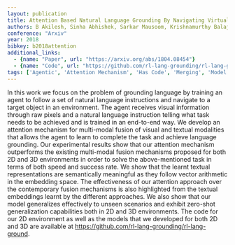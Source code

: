 ```yaml
---
layout: publication
title: Attention Based Natural Language Grounding By Navigating Virtual Environment
authors: B Akilesh, Sinha Abhishek, Sarkar Mausoom, Krishnamurthy Balaji
conference: "Arxiv"
year: 2018
bibkey: b2018attention
additional_links:
  - {name: "Paper", url: "https://arxiv.org/abs/1804.08454"}
  - {name: "Code", url: "https://github.com/rl-lang-grounding/rl-lang-ground"}
tags: ['Agentic', 'Attention Mechanism', 'Has Code', 'Merging', 'Model Architecture', 'Reinforcement Learning', 'Training Techniques', 'Transformer']
---
```

In this work we focus on the problem of grounding language by training an agent to follow a set of natural language instructions and navigate to a target object in an environment. The agent receives visual information through raw pixels and a natural language instruction telling what task needs to be achieved and is trained in an end-to-end way. We develop an attention mechanism for multi-modal fusion of visual and textual modalities that allows the agent to learn to complete the task and achieve language grounding. Our experimental results show that our attention mechanism outperforms the existing multi-modal fusion mechanisms proposed for both 2D and 3D environments in order to solve the above-mentioned task in terms of both speed and success rate. We show that the learnt textual representations are semantically meaningful as they follow vector arithmetic in the embedding space. The effectiveness of our attention approach over the contemporary fusion mechanisms is also highlighted from the textual embeddings learnt by the different approaches. We also show that our model generalizes effectively to unseen scenarios and exhibit zero-shot generalization capabilities both in 2D and 3D environments. The code for our 2D environment as well as the models that we developed for both 2D and 3D are available at https://github.com/rl-lang-grounding/rl-lang-ground.
